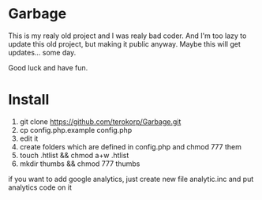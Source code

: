 # Garbage
This is my realy old project and I was realy bad coder.
And I'm too lazy to update this old project, but making it public anyway.
Maybe this will get updates... some day.

Good luck and have fun.

# Install
1. git clone https://github.com/terokorp/Garbage.git
2. cp config.php.example config.php
3. edit it
4. create folders which are defined in config.php and chmod 777 them
5. touch .htlist && chmod a+w .htlist
6. mkdir thumbs && chmod 777 thumbs

if you want to add google analytics, just create new file analytic.inc and put analytics code on it

